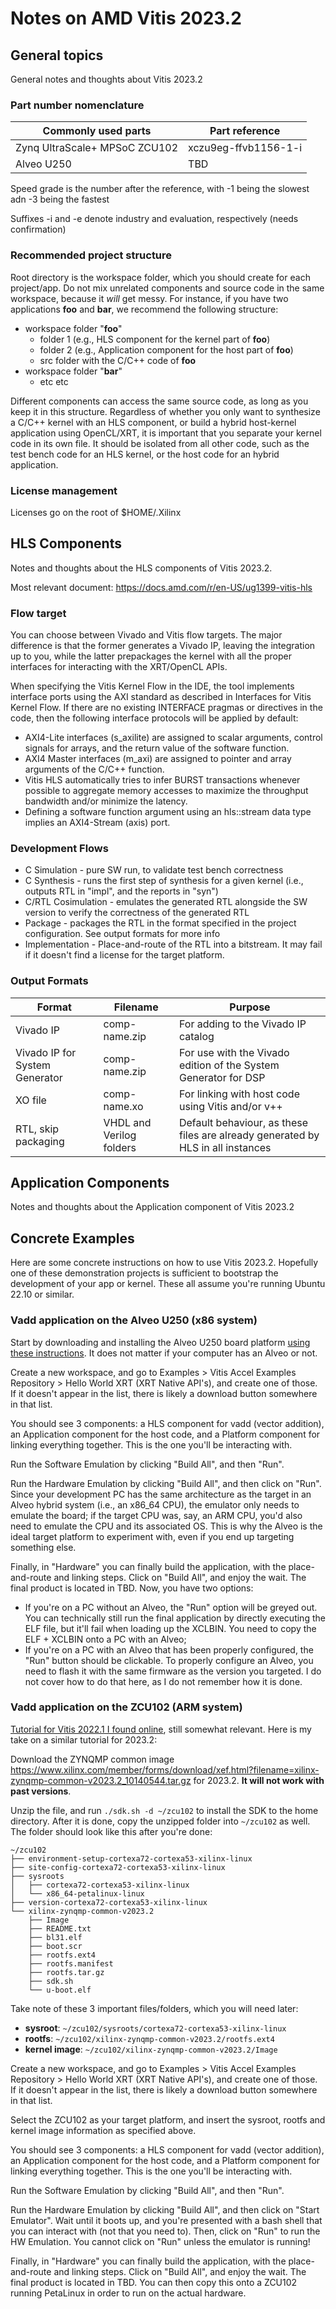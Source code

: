 # Notes on AMD Vitis 2023.2

## General topics

General notes and thoughts about Vitis 2023.2

### Part number nomenclature

Commonly used parts | Part reference
---|---
Zynq UltraScale+ MPSoC ZCU102 | xczu9eg-ffvb1156-1-i
Alveo U250 | TBD

Speed grade is the number after the reference, with -1 being the slowest adn -3 being the fastest

Suffixes -i and -e denote industry and evaluation, respectively (needs confirmation)

### Recommended project structure

Root directory is the workspace folder, which you should create for each project/app. Do not mix unrelated components and source code in the same workspace, because it *will* get messy. For instance, if you have two applications **foo** and **bar**, we recommend the following structure:

- workspace folder "**foo**"
  - folder 1 (e.g., HLS component for the kernel part of **foo**)
  - folder 2 (e.g., Application component for the host part of **foo**)
  - src folder with the C/C++ code of **foo**
- workspace folder "**bar**"
  - etc etc

Different components can access the same source code, as long as you keep it in this structure. Regardless of whether you only want to synthesize a C/C++ kernel with an HLS component, or build a hybrid host-kernel application using OpenCL/XRT, it is important that you separate your kernel code in its own file. It should be isolated from all other code, such as the test bench code for an HLS kernel, or the host code for an hybrid application.

### License management

Licenses go on the root of $HOME/.Xilinx

## HLS Components

Notes and thoughts about the HLS components of Vitis 2023.2.

Most relevant document: <https://docs.amd.com/r/en-US/ug1399-vitis-hls>

### Flow target

You can choose between Vivado and Vitis flow targets. The major difference is that the former generates a Vivado IP, leaving the integration up to you, while the latter prepackages the kernel with all the proper interfaces for interacting with the XRT/OpenCL APIs.

When specifying the Vitis Kernel Flow in the IDE, the tool implements interface ports using the AXI standard as described in Interfaces for Vitis Kernel Flow. If there are no existing INTERFACE pragmas or directives in the code, then the following interface protocols will be applied by default:

- AXI4-Lite interfaces (s_axilite) are assigned to scalar arguments, control signals for arrays, and the return value of the software function.
- AXI4 Master interfaces (m_axi) are assigned to pointer and array arguments of the C/C++ function.
- Vitis HLS automatically tries to infer BURST transactions whenever possible to aggregate memory accesses to maximize the throughput bandwidth and/or minimize the latency.
- Defining a software function argument using an hls::stream data type implies an AXI4-Stream (axis) port.

### Development Flows

- C Simulation - pure SW run, to validate test bench correctness
- C Synthesis - runs the first step of synthesis for a given kernel (i.e., outputs RTL in "impl", and the reports in "syn")
- C/RTL Cosimulation - emulates the generated RTL alongside the SW version to verify the correctness of the generated RTL
- Package - packages the RTL in the format specified in the project configuration. See output formats for more info
- Implementation - Place-and-route of the RTL into a bitstream. It may fail if it doesn't find a license for the target platform.

### Output Formats

Format|Filename|Purpose
---|---|---
Vivado IP | comp-name.zip | For adding to the Vivado IP catalog
Vivado IP for System Generator | comp-name.zip | For use with the Vivado edition of the System Generator for DSP
XO file | comp-name.xo | For linking with host code using Vitis and/or v++
RTL, skip packaging | VHDL and Verilog folders | Default behaviour, as these files are already generated by HLS in all instances

## Application Components

Notes and thoughts about the Application component of Vitis 2023.2

## Concrete Examples

Here are some concrete instructions on how to use Vitis 2023.2. Hopefully one of these demonstration projects is sufficient to bootstrap the development of your app or kernel. These all assume you're running Ubuntu 22.10 or similar.

### Vadd application on the Alveo U250 (x86 system)

Start by downloading and installing the Alveo U250 board platform [using these instructions](https://www.xilinx.com/support/download/index.html/content/xilinx/en/downloadNav/alveo.html). It does not matter if your computer has an Alveo or not.

Create a new workspace, and go to Examples > Vitis Accel Examples Repository > Hello World XRT (XRT Native API's), and create one of those. If it doesn't appear in the list, there is likely a download button somewhere in that list.

You should see 3 components: a HLS component for vadd (vector addition), an Application component for the host code, and a Platform component for linking everything together. This is the one you'll be interacting with.

Run the Software Emulation by clicking "Build All", and then "Run".

Run the Hardware Emulation by clicking "Build All", and then click on "Run". Since your development PC has the same architecture as the target in an Alveo hybrid system (i.e., an x86_64 CPU), the emulator only needs to emulate the board; if the target CPU was, say, an ARM CPU, you'd also need to emulate the CPU and its associated OS. This is why the Alveo is the ideal target platform to experiment with, even if you end up targeting something else.

Finally, in "Hardware" you can finally build the application, with the place-and-route and linking steps. Click on "Build All", and enjoy the wait. The final product is located in TBD. Now, you have two options:

- If you're on a PC without an Alveo, the "Run" option will be greyed out. You can technically still run the final application by directly executing the ELF file, but it'll fail when loading up the XCLBIN. You need to copy the ELF + XCLBIN onto a PC with an Alveo;
- If you're on a PC with an Alveo that has been properly configured, the "Run" button should be clickable. To properly configure an Alveo, you need to flash it with the same firmware as the version you targeted. I do not cover how to do that here, as I do not remember how it is done.

### Vadd application on the ZCU102 (ARM system)

[Tutorial for Vitis 2022.1 I found online](https://highlevel-synthesis.com/2022/06/09/how-to-emulate-an-hardware-accelerator-on-zcu102-in-vitis-2022-1/), still somewhat relevant. Here is my take on a similar tutorial for 2023.2:

Download the ZYNQMP common image <https://www.xilinx.com/member/forms/download/xef.html?filename=xilinx-zynqmp-common-v2023.2_10140544.tar.gz> for 2023.2. **It will not work with past versions**.

Unzip the file, and run `./sdk.sh -d ~/zcu102` to install the SDK to the home directory. After it is done, copy the unzipped folder into `~/zcu102` as well. The folder should look like this after you're done:

```
~/zcu102
├── environment-setup-cortexa72-cortexa53-xilinx-linux
├── site-config-cortexa72-cortexa53-xilinx-linux
├── sysroots
│   ├── cortexa72-cortexa53-xilinx-linux
│   └── x86_64-petalinux-linux
├── version-cortexa72-cortexa53-xilinx-linux
└── xilinx-zynqmp-common-v2023.2
    ├── Image
    ├── README.txt
    ├── bl31.elf
    ├── boot.scr
    ├── rootfs.ext4
    ├── rootfs.manifest
    ├── rootfs.tar.gz
    ├── sdk.sh
    └── u-boot.elf
```

Take note of these 3 important files/folders, which you will need later:

- **sysroot**: `~/zcu102/sysroots/cortexa72-cortexa53-xilinx-linux`
- **rootfs**: `~/zcu102/xilinx-zynqmp-common-v2023.2/rootfs.ext4`
- **kernel image**: `~/zcu102/xilinx-zynqmp-common-v2023.2/Image`

Create a new workspace, and go to Examples > Vitis Accel Examples Repository > Hello World XRT (XRT Native API's), and create one of those. If it doesn't appear in the list, there is likely a download button somewhere in that list.

Select the ZCU102 as your target platform, and insert the sysroot, rootfs and kernel image information as specified above.

You should see 3 components: a HLS component for vadd (vector addition), an Application component for the host code, and a Platform component for linking everything together. This is the one you'll be interacting with.

Run the Software Emulation by clicking "Build All", and then "Run".

Run the Hardware Emulation by clicking "Build All", and then click on "Start Emulator". Wait until it boots up, and you're presented with a bash shell that you can interact with (not that you need to). Then, click on "Run" to run the HW Emulation. You cannot click on "Run" unless the emulator is running!

Finally, in "Hardware" you can finally build the application, with the place-and-route and linking steps. Click on "Build All", and enjoy the wait. The final product is located in TBD. You can then copy this onto a ZCU102 running PetaLinux in order to run on the actual hardware.
